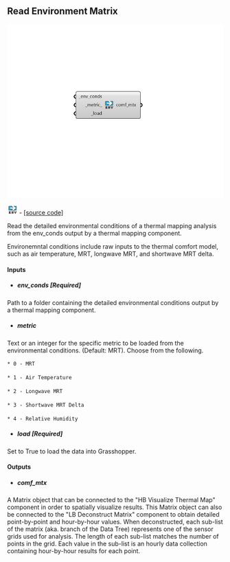 ## Read Environment Matrix

![](../../images/components/Read_Environment_Matrix.png)

![](../../images/icons/Read_Environment_Matrix.png) - [[source code]](https://github.com/ladybug-tools/honeybee-grasshopper-energy/blob/master/honeybee_grasshopper_energy/src//HB%20Read%20Environment%20Matrix.py)


Read the detailed environmental conditions of a thermal mapping analysis from the env_conds output by a thermal mapping component. 

Environemntal conditions include raw inputs to the thermal comfort model, such as air temperature, MRT, longwave MRT, and shortwave MRT delta. 



#### Inputs
* ##### env_conds [Required]
Path to a folder containing the detailed environmental conditions output by a thermal mapping component. 
* ##### metric 
Text or an integer for the specific metric to be loaded from the environmental conditions. (Default: MRT). Choose from the following. 

    * 0 - MRT

    * 1 - Air Temperature

    * 2 - Longwave MRT

    * 3 - Shortwave MRT Delta

    * 4 - Relative Humidity
* ##### load [Required]
Set to True to load the data into Grasshopper. 

#### Outputs
* ##### comf_mtx
A Matrix object that can be connected to the "HB Visualize Thermal Map" component in order to spatially visualize results. This Matrix object can also be connected to the "LB Deconstruct Matrix" component to obtain detailed point-by-point and hour-by-hour values. 
When deconstructed, each sub-list of the matrix (aka. branch of the Data Tree) represents one of the sensor grids used for analysis. The length of each sub-list matches the number of points in the grid. Each value in the sub-list is an hourly data collection containing hour-by-hour results for each point. 